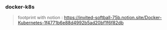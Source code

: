 ### docker-k8s

> footprint with notion : https://invited-softball-75b.notion.site/Docker-Kubernetes-1f4771b6e88d4992b5ad20bf1f6f82db
